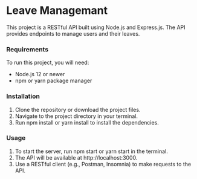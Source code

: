 # Leave Managemant

This project is a RESTful API built using Node.js and Express.js. The API provides endpoints to manage users and their leaves.

### Requirements

To run this project, you will need:

-   Node.js 12 or newer
-   npm or yarn package manager

### Installation

1. Clone the repository or download the project files.
2. Navigate to the project directory in your terminal.
3. Run npm install or yarn install to install the dependencies.

### Usage

1. To start the server, run npm start or yarn start in the terminal.
2. The API will be available at http://localhost:3000.
3. Use a RESTful client (e.g., Postman, Insomnia) to make requests to the API.
